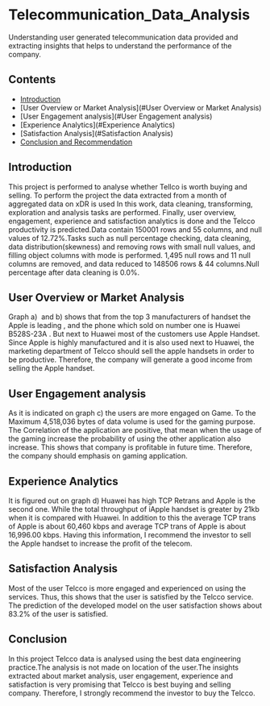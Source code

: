 # Telecommunication_Data_Analysis
Understanding user generated telecommunication data provided and extracting insights that helps to understand the performance of the company.
## Contents
- [Introduction](#Introduction)
- [User Overview or Market Analysis](#User Overview or Market Analysis)
- [User Engagement analysis](#User Engagement analysis)
- [Experience Analytics](#Experience Analytics)
- [Satisfaction Analysis](#Satisfaction Analysis)
- [Conclusion and Recommendation](#Conclusion)
## Introduction
This project is performed to analyse whether Tellco is worth buying and selling. To perform the project the data extracted from a month of aggregated data on xDR is used In this work, data cleaning, transforming, exploration and analysis tasks are performed. Finally, user overview, engagement, experience and satisfaction analytics is done and the Telcco productivity is predicted.Data contain 150001 rows and  55 columns, and null values of 12.72%.Tasks such as null percentage checking, data cleaning, data distribution(skewness) and removing rows with small null values, and filling object columns with mode is performed. 1,495  null rows and 11 null columns are removed, and data reduced to 148506 rows & 44 columns.Null percentage after data cleaning is 0.0%.
## User Overview or Market Analysis
Graph a)  and b) shows that from the top 3 manufacturers of handset the Apple is leading , and the phone which sold on number one is Huawei B528S-23A .
But next to Huawei most of the customers use Apple Handset.
Since Apple is highly manufactured and it is also used next to Huawei, the marketing department of Telcco should sell the apple handsets in order to be productive.
Therefore, the company will generate a good income from selling the Apple handset.
## User Engagement analysis
As it is indicated on graph c) the users are more engaged on Game. 
To the Maximum 4,518,036 bytes of data volume is used for the gaming purpose.
The Correlation of the application are positive, that mean when the usage of the gaming increase the probability of using the other application also increase.
This shows that company is profitable in future time. 
Therefore, the company should emphasis on gaming application. 
## Experience Analytics
It is figured out on graph d) Huawei has high TCP Retrans and Apple is the second one.
While the total throughput of iApple handset is greater by 21kb when it is compared with Huawei.
In addition to this the average TCP trans of Apple is about 60,460 kbps and average TCP trans of Apple is about 16,996.00 kbps.
Having this information, I recommend the investor to sell the Apple handset to increase the profit of the telecom. 
## Satisfaction Analysis
Most of the user Telcco is more engaged and experienced on using the services.
Thus, this shows that the user is satisfied by the Telcco service. 
The prediction of the developed model on the user satisfaction shows about 83.2% of the user is satisfied.
## Conclusion
In this project Telcco data is analysed using the best data engineering practice.The analysis is not made on location of the user.The insights extracted about market analysis, user engagement, experience and satisfaction is very promising that Telcco is best buying and selling company.
Therefore, I strongly recommend the investor to buy the Telcco.
